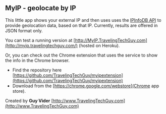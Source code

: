 MyIP - geolocate by IP
----------------------

This little app shows your external IP and then uses uses the [IPInfoDB API](http://ipinfodb.com/) to provide geolocation data, based on that IP.
Currently, results are offered in JSON format only.

You can test a running version at [http://MyIP.TravelingTechGuy.com](http://myip.travelingtechguy.com/) (hosted on Heroku).

Or, you can check out the Chrome extension that uses the service to show the info in the Chrome browser.
 - Find the repository here [https://github.com/TravelingTechGuy/myipextension](https://github.com/TravelingTechGuy/myipextension) 
 - Download from the [https://chrome.google.com/webstore](Chrome app store).

Created by **Guy Vider** [http://www.TravelingTechGuy.com](http://www.TravelingTechGuy.com)